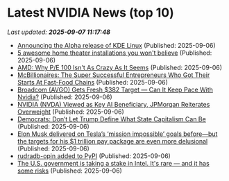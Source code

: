 # Latest NVIDIA News (top 10)
_Last updated: **2025-09-07 11:17:48**_

- [Announcing the Alpha release of KDE Linux](https://pointieststick.com/2025/09/06/announcing-the-alpha-release-of-kde-linux/) (Published: 2025-09-06)
- [5 awesome home theater installations you won't believe](https://www.techradar.com/televisions/home-theater/5-awesome-home-theater-installations-you-wont-believe) (Published: 2025-09-06)
- [AMD: Why P/E 100 Isn't As Crazy As It Seems](https://biztoc.com/x/8f2e4236a1be8070) (Published: 2025-09-06)
- [McBillionaires: The Super Successful Entrepreneurs Who Got Their Starts At Fast-Food Chains](https://www.forbes.com/sites/martinacastellanos/2025/09/06/these-fast-food-workers-including-jeff-bezos-and-jensen-huang-became-billionaires-after-working-at-fast-food-chains-like-wendys-mcdonalds/) (Published: 2025-09-06)
- [Broadcom (AVGO) Gets Fresh $382 Target — Can It Keep Pace With Nvidia?](https://finance.yahoo.com/news/broadcom-avgo-gets-fresh-382-102424799.html) (Published: 2025-09-06)
- [NVIDIA (NVDA) Viewed as Key AI Beneficiary, JPMorgan Reiterates Overweight](https://finance.yahoo.com/news/nvidia-nvda-viewed-key-ai-100958624.html) (Published: 2025-09-06)
- [Democrats: Don’t Let Trump Define What State Capitalism Can Be](https://newrepublic.com/article/200025/trump-state-capitalism-intel-steel-democrats) (Published: 2025-09-06)
- [Elon Musk delivered on Tesla’s ‘mission impossible’ goals before—but the targets for his $1 trillion pay package are even more delusional](https://fortune.com/2025/09/06/elon-musk-pay-package-tesla-stock-outlook/) (Published: 2025-09-06)
- [rudradb-opin added to PyPI](https://pypi.org/project/rudradb-opin/) (Published: 2025-09-06)
- [The U.S. government is taking a stake in Intel. It's rare — and it has some risks](https://www.npr.org/2025/09/06/nx-s1-5530190/government-stake-intel-ai-competition-china) (Published: 2025-09-06)
